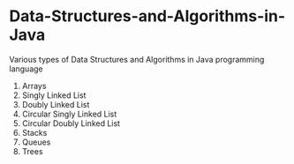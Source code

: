 # Data-Structures-and-Algorithms-in-Java
Various types of Data Structures and Algorithms in Java programming language

1. Arrays
2. Singly Linked List
3. Doubly Linked List
4. Circular Singly Linked List
5. Circular Doubly Linked List
6. Stacks
7. Queues
8. Trees
